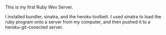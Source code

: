 This is my first Ruby Wev Server.

I installed bundler, sinatra, and the heroku toolbelt. I used sinatra to load the ruby program onto a server from my computer, and then pushed it to a heroku-git-conected server.
